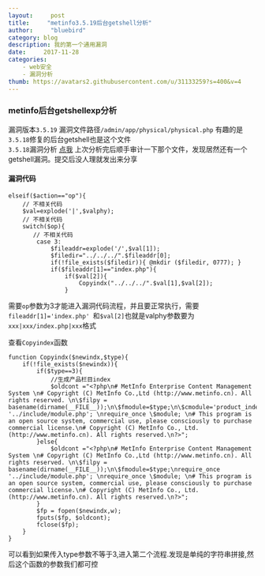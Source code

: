 ```yaml
---
layout:     post
title:     "metinfo3.5.19后台getshell分析"
author:     "bluebird"
category: blog
description: 我的第一个通用漏洞
date:     2017-11-28 
categories:
    - web安全
    - 漏洞分析
thumb: https://avatars2.githubusercontent.com/u/31133259?s=400&v=4
---
```

### metinfo后台getshellexp分析
漏洞版本`3.5.19`  漏洞文件路径`/admin/app/physical/physical.php` 
有趣的是`3.5.18`修复的后台getshell也是这个文件  
`3.5.18`漏洞分析 [点我](https://bbs.ichunqiu.com/thread-29582-1-1.html)
上次分析完后顺手审计一下那个文件，发现居然还有一个getshell漏洞。提交后没人理就发出来分享

#### 漏洞代码
<!-- more -->
```
elseif($action=="op"){
	// 不相关代码
	$val=explode('|',$valphy);
    // 不相关代码
	switch($op){
	   // 不相关代码
		case 3:
			$fileaddr=explode('/',$val[1]);
			$filedir="../../../".$fileaddr[0];  
			if(!file_exists($filedir)){ @mkdir ($filedir, 0777); } 
			if($fileaddr[1]=="index.php"){
				if($val[2]){
					Copyindx("../../../".$val[1],$val[2]);
				}
```
需要`op`参数为3才能进入漏洞代码流程，并且要正常执行，需要`fileaddr[1]='index.php' `和`$val[2]`也就是valphy参数要为`xxx|xxx/index.php|xxx`格式

查看`Copyindex`函数
```
function Copyindx($newindx,$type){
    if(!file_exists($newindx)){
        if($type==3){
            //生成产品栏目index
            $oldcont ="<?php\n# MetInfo Enterprise Content Management System \n# Copyright (C) MetInfo Co.,Ltd (http://www.metinfo.cn). All rights reserved. \n\$filpy = basename(dirname(__FILE__));\n\$fmodule=$type;\n\$cmodule='product_index';\nrequire_once '../include/module.php'; \nrequire_once \$module; \n# This program is an open source system, commercial use, please consciously to purchase commercial license.\n# Copyright (C) MetInfo Co., Ltd. (http://www.metinfo.cn). All rights reserved.\n?>";
        }else{
            $oldcont ="<?php\n# MetInfo Enterprise Content Management System \n# Copyright (C) MetInfo Co.,Ltd (http://www.metinfo.cn). All rights reserved. \n\$filpy = basename(dirname(__FILE__));\n\$fmodule=$type;\nrequire_once '../include/module.php'; \nrequire_once \$module; \n# This program is an open source system, commercial use, please consciously to purchase commercial license.\n# Copyright (C) MetInfo Co., Ltd. (http://www.metinfo.cn). All rights reserved.\n?>";
        }
        $fp = fopen($newindx,w);
        fputs($fp, $oldcont);
        fclose($fp);
    }
}
```
可以看到如果传入type参数不等于3,进入第二个流程.发现是单纯的字符串拼接,然后这个函数的参数我们都可控
